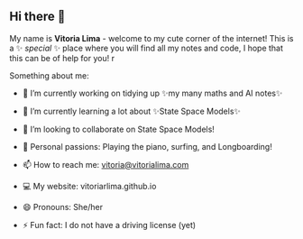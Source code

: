 ## Hi there 👋

My name is **Vitoria Lima** - welcome to my cute corner of the internet! This is a ✨ _special_ ✨ place where you will find all my notes and code, I hope that this can be of help for you! r

Something about me:
- 🔭 I’m currently working on tidying up ✨my many maths and AI notes✨
- 🌱 I’m currently learning a lot about ✨State Space Models✨
- 👯 I’m looking to collaborate on State Space Models!

- 🌊 Personal passions: Playing the piano, surfing, and Longboarding!
- 📫 How to reach me: vitoria@vitorialima.com
- 💻 My website: vitoriarlima.github.io
- 😄 Pronouns: She/her
- ⚡ Fun fact: I do not have a driving license (yet)

